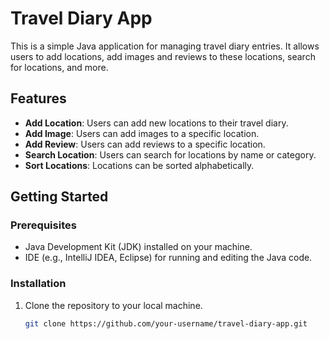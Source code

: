 # Travel Diary App

This is a simple Java application for managing travel diary entries. It allows users to add locations, add images and reviews to these locations, search for locations, and more.

## Features

- **Add Location**: Users can add new locations to their travel diary.
- **Add Image**: Users can add images to a specific location.
- **Add Review**: Users can add reviews to a specific location.
- **Search Location**: Users can search for locations by name or category.
- **Sort Locations**: Locations can be sorted alphabetically.

## Getting Started

### Prerequisites

- Java Development Kit (JDK) installed on your machine.
- IDE (e.g., IntelliJ IDEA, Eclipse) for running and editing the Java code.

### Installation

1. Clone the repository to your local machine.
   ```sh
   git clone https://github.com/your-username/travel-diary-app.git
